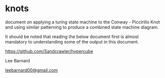 # knots

document on applying a turing state machine to the Conway - Piccirillo Knot and using similar patterning to produce a combined state machine diagram.

It should be noted that reading the below document first is almost mandatory to understanding some of the output in this document.

https://github.com/Sandcrawler/hypercube

Lee Barnard

leebarnard00@gmail.com
